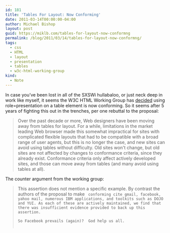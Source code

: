 ```yaml
---
id: 181
title: 'Tables For Layout: Now Conforming'
date: 2011-03-14T00:00:00-04:00
author: Michael Bishop
layout: post
guid: https://miklb.com/tables-for-layout-now-conformng
permalink: /blog/2011/03/14/tables-for-layout-now-conformng/
tags:
  - css
  - HTML
  - layout
  - presentation
  - tables
  - w3c-html-working-group
kind:
  - Note
---
```

<p>In case you’ve been lost in all of the SXSWi hullabaloo, or just neck deep in work like myself, it seems the W3C HTML Working Group has <a href="http://lists.w3.org/Archives/Public/public-html/2011Mar/0245.html">decided</a> using role=presentation on a table element is now conforming.  So it seems after 5 years of fighting this out in the trenches, per one  rebuttal to the proposal:</p>
<blockquote>Over the past decade or more, Web designers have been moving away from tables for layout. For a while, limitations in the market leading Web browser made this somewhat impractical for sites with complicated flexible layouts that had to be compatible with a broad range of user agents, but this is no longer the case, and new sites can avoid using tables without difficulty. Old sites won't change, but old sites are not affected by changes to conformance criteria, since they already exist. Conformance criteria only affect actively developed sites, and those can move away from tables (and many avoid using tables at all).
</blockquote>
<p>The counter argument from the working group:</p>
<blockquote>
This assertion does not mention a specific example. By contrast the authors of the proposal to make <code><table role="presention"></code> conforming cite gmail, facebook, yahoo mail, numerous IBM applications, and toolkits such as DOJO and YUI. As each of these are actively maintained, we find that there was insufficient evidence provided to back up this assertion.
</blockquote>
So Facebook prevails (again)?  God help us all.
</table></code></blockquote>